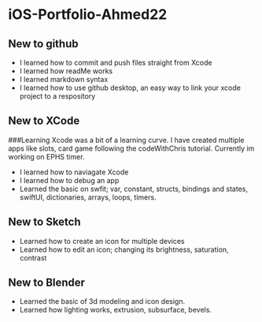 # iOS-Portfolio-Ahmed22

## New to github
* I learned how to commit and push files straight from Xcode
* I learned how readMe works
* I learned markdown syntax
* I learned how to use github desktop, an easy way to link your xcode project to a respository
## New to XCode
###Learning Xcode was a bit of a learning curve. I have created multiple apps like slots, card game following the codeWithChris tutorial. Currently im working on EPHS timer. 
* I learned how to naviagate Xcode
* I learned how to debug an app
* Learned the basic on swfit; var, constant, structs, bindings and states, swiftUI, dictionaries, arrays, loops, timers.
## New to Sketch
* Learned how to create an icon for multiple devices
* Learned how to edit an icon; changing its brightness, saturation, contrast
## New to Blender
* Learned the basic of 3d modeling and icon design. 
* Learned how lighting works, extrusion, subsurface, bevels.
